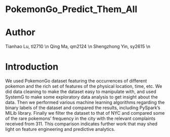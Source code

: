 # PokemonGo_Predict_Them_All

# Author
Tianhao Lu, tl2710 \n
Qing Ma, qm2124 \n
Shengzhong Yin, sy2615 \n

# Introduction
We used PokemonGo dataset featuring the occurrences of different pokemon and the rich set of features of the physical location, time, etc. We did data cleaning to make the dataset easy to manipulate with, and used SystemG to make some exploratory data analysis to get insight about the data. Then we performed various machine learning algorithms regarding the binary labels of the dataset and compared the results, including PySpark’s MlLib library. Finally we filter the dataset to that of NYC and compared some of the rare pokemons’ frequency in the city with the relevant complaints received from 311. This comparison indicates further work that may shed light on feature engineering and predictive analytics.
